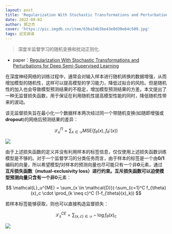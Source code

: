```yaml
---
layout: post
title: 'Regularization With Stochastic Transformations and Perturbations for Deep Semi-Supervised Learning'
date: 2022-09-02
author: 郑之杰
cover: 'https://pic.imgdb.cn/item/63ba34b3be43e0d30e64c509.jpg'
tags: 论文阅读
---
```


> 深度半监督学习的随机变换和扰动正则化.

- paper：[Regularization With Stochastic Transformations and Perturbations for Deep Semi-Supervised Learning](https://arxiv.org/abs/1606.04586)

在深度神经网络的训练过程中，通常会对输入样本进行随机转换的数据增强，从而增加模型的随机性，这样可以提高模型的学习能力，降低过拟合的风险。但是随机性的加入也会导致模型预测结果的不稳定，增加模型预测结果的方差。本文提出了一种无监督损失函数，用于保证在利用随机性提高模型性能的同时，降低随机性带来的波动。

该无监督损失旨在最小化一个数据样本两次经过同一个带随机变换(如随即增强或**dropout**)的网络后预测结果的差异：

$$ \mathcal{L}_u^{\Pi} = \sum_{x \in \mathcal{D}} \text{MSE}(f_{\theta}(x),f_{\theta}'(x)) $$

![](https://pic.imgdb.cn/item/63ba3633be43e0d30e6683fa.jpg)

由于上述损失函数的定义并没有利用样本的标签信息，仅仅使用上述损失函数训练模型是不够的。对于一个监督学习的分类任务而言，由于样本的标签是一个由**0/1**编码的向量，所以希望模型$f$对样本的预测向量也尽可能只有一个非**0**元素，通过**互斥损失函数（mutual-exclusivity loss）**进行约束。互斥损失函数可以迫使模型预测向量只含有一个非**0**元素：

$$ \mathcal{L}_u^{ME} = \sum_{x \in \mathcal{D}}(-\sum_{c=1}^C f_{\theta}(x)_c \cdot \prod_{k \neq c}^C (1-f_{\theta}(x)_k)) $$

若样本标签能够获取，则也可以直接构造监督损失：

$$ \mathcal{L}_s^{CE} = \sum_{(x,c) \in \mathcal{D}} -\log f_{\theta}(x)_c $$

![](https://pic.imgdb.cn/item/63ba384bbe43e0d30e6938d3.jpg)